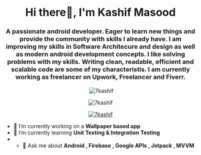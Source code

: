 <h1 align="center">Hi there👋, I'm Kashif Masood</h1>
<h3 align="center">A passionate android developer. Eager to learn new things and provide the community with skills I already have. I am improving my skills in Software Architecure and design as well as modern android development concepts. I like solving problems with my skills. Writing clean, readable, efficient and scalable code are some of my characteristis. I am currently working as freelancer on Upwork, Freelancer and Fiverr.</h3>

<p align="center">&nbsp;<img align="center" src="https://github-readme-stats.vercel.app/api?username=7kashif&show_icons=true&locale=en" alt="7kashif" /></p>
<p align="center"><img align="center" src="https://github-readme-stats.vercel.app/api/top-langs?username=7kashif&show_icons=true&locale=en&layout=compact" alt="7kashif" /></p>
<p align="center"> <a href="https://github.com/ryo-ma/github-profile-trophy"><img src="https://github-profile-trophy.vercel.app/?username=7kashif" alt="7kashif" /></a> </p>


- 🔭 I’m currently working on a **Wallpaper based app**
- 🌱 I’m currently learning **Unit Testing & Integration Testing**
- - 💬 Ask me about **Android , Firebase , Google APIs , Jetpack , MVVM**

<!--
**7kashif/7kashif** is a ✨ _special_ ✨ repository because its `README.md` (this file) appears on your GitHub profile.

Here are some ideas to get you started:
- 👯 I’m looking to collaborate on ...
- 🤔 I’m looking for help with ...
- 💬 Ask me about ...
- 📫 How to reach me: ...
- 😄 Pronouns: ...
- ⚡ Fun fact: ...
-->
